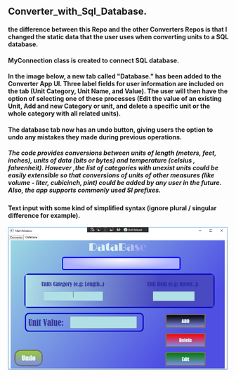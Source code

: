 

## Converter_with_Sql_Database.

#### the difference between this Repo and the other Converters Repos is that I changed the static data that the user uses when converting units to a SQL database.

#### MyConnection class is created to connect SQL database.


#### In the image below,  a new tab called "Database." has been added to the  Converter App UI. Three label fields for user information are included on the tab (Unit Category, Unit Name, and Value). The user will then have the option of selecting one of these processes (Edit the value of an existing Unit, Add and new Category or unit, and delete a specific unit or the whole category with all related units).


#### The database tab now has an undo button, giving users the option to undo any mistakes they made during previous operations.

##### The code provides conversions between units of length (meters, feet, inches), units of data (bits or bytes) and temperature (celsius , fahrenheit). However ,the  list of categories with unexist units could be easily extensible so that conversions of units of other measures (like volume - liter, cubicinch, pint) could be added by any user in the future. Also, the app supports commonly used SI prefixes.  

#### Text input with some kind of simplified syntax (ignore plural / singular difference for example).


<img src="Images/Converter_Database.PNG" alt="drawing" style="width:500px;"/>
